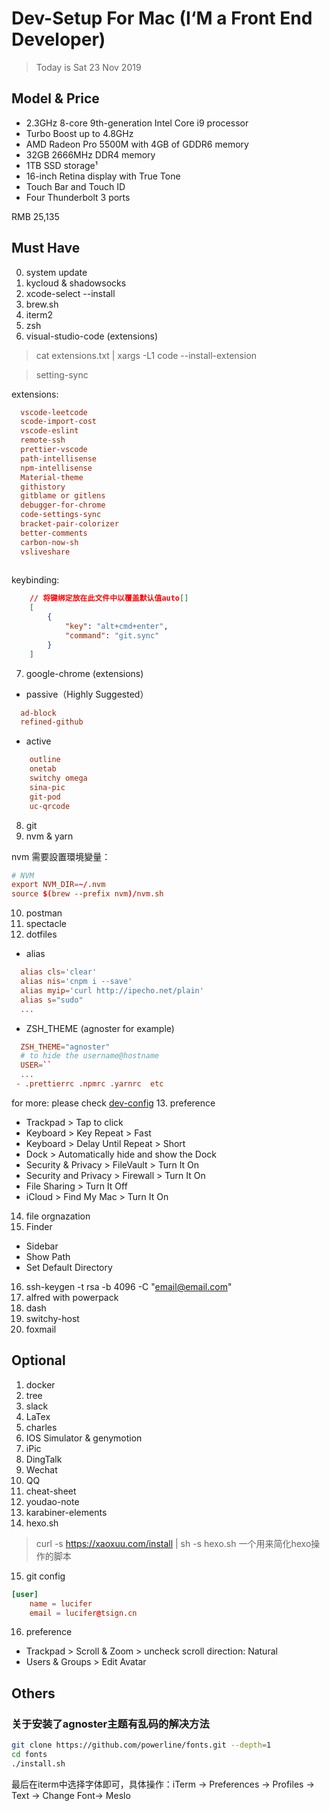 # Dev-Setup For Mac (I‘M a Front End Developer)

> Today is Sat 23 Nov 2019

## Model & Price

- 2.3GHz 8-core 9th-generation Intel Core i9 processor
- Turbo Boost up to 4.8GHz
- AMD Radeon Pro 5500M with 4GB of GDDR6 memory
- 32GB 2666MHz DDR4 memory
- 1TB SSD storage¹
- 16-inch Retina display with True Tone
- Touch Bar and Touch ID
- Four Thunderbolt 3 ports


RMB 25,135

## Must Have

0. system update
1. kycloud & shadowsocks
2. xcode-select --install
3. brew.sh
4. iterm2
5. zsh
6. visual-studio-code (extensions)

  > cat extensions.txt | xargs -L1 code --install-extension
  
  
  > setting-sync
  
extensions:
```conf
  vscode-leetcode
  scode-import-cost
  vscode-eslint
  remote-ssh
  prettier-vscode
  path-intellisense
  npm-intellisense
  Material-theme
  githistory
  gitblame or gitlens
  debugger-for-chrome
  code-settings-sync
  bracket-pair-colorizer
  better-comments
  carbon-now-sh
  vsliveshare
  
```
  
  
keybinding:
```json
    // 将键绑定放在此文件中以覆盖默认值auto[]
    [
        {
            "key": "alt+cmd+enter",
            "command": "git.sync"
        }
    ]
```

7. google-chrome (extensions)
  
- passive（Highly Suggested）
```conf
  ad-block
  refined-github
```
  
- active
```conf
    outline
    onetab
    switchy omega
    sina-pic
    git-pod
    uc-qrcode
```
8. git
9. nvm  & yarn

nvm 需要設置環境變量：
```conf
# NVM
export NVM_DIR=~/.nvm
source $(brew --prefix nvm)/nvm.sh
```
10. postman
11. spectacle
12. dotfiles
 - alias 
```conf
  alias cls='clear'
  alias nis='cnpm i --save'
  alias myip='curl http://ipecho.net/plain'
  alias s="sudo"
  ...
```
 - ZSH_THEME (agnoster for example)
 
 
```conf
  ZSH_THEME="agnoster"
  # to hide the username@hostname
  USER=``
  ...
 - .prettierrc .npmrc .yarnrc  etc
```

for more: please check [dev-config](https://github.com/azl397985856/dev-config/blob/master/README.md)
13. preference

- Trackpad > Tap to click
- Keyboard > Key Repeat > Fast
- Keyboard > Delay Until Repeat > Short
- Dock > Automatically hide and show the Dock
- Security & Privacy > FileVault > Turn It On
- Security and Privacy > Firewall > Turn It On 
- File Sharing > Turn It Off
- iCloud > Find My Mac > Turn It On
14. file orgnazation
15. Finder
  - Sidebar
  - Show Path
  - Set Default Directory
16. ssh-keygen -t rsa -b 4096 -C "email@email.com"
17. alfred with powerpack
18. dash
19. switchy-host
20. foxmail

## Optional

1. docker
2. tree
3. slack
4. LaTex
5. charles
6. IOS Simulator & genymotion
7. iPic
8. DingTalk
9. Wechat
10. QQ
11. cheat-sheet
12. youdao-note
13. karabiner-elements
14. hexo.sh 
> curl -s https://xaoxuu.com/install | sh -s hexo.sh 
> 一个用来简化hexo操作的脚本
15. git config
```conf
[user]
	name = lucifer
	email = lucifer@tsign.cn

```
16. preference

- Trackpad > Scroll & Zoom > uncheck scroll direction: Natural
- Users & Groups > Edit Avatar

## Others

### 关于安装了agnoster主题有乱码的解决方法
```bash
git clone https://github.com/powerline/fonts.git --depth=1
cd fonts 
./install.sh
```
最后在iterm中选择字体即可，具体操作：iTerm → Preferences → Profiles → Text → Change Font→ Meslo
